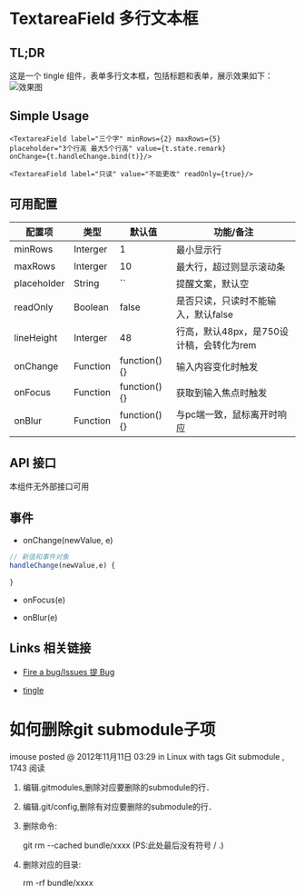 # TextareaField 多行文本框


## TL;DR

这是一个 tingle 组件，表单多行文本框，包括标题和表单，展示效果如下：  
![效果图](https://gtms03.alicdn.com/tps/i3/TB1wzN5IVXXXXcxaXXXFIRO8VXX-445-198.png_200x200.jpg)

## Simple Usage

```
<TextareaField label="三个字" minRows={2} maxRows={5} 
placeholder="3个行高 最大5个行高" value={t.state.remark}
onChange={t.handleChange.bind(t)}/>
                    
<TextareaField label="只读" value="不能更改" readOnly={true}/>
```

## 可用配置

| 配置项 | 类型 | 默认值 | 功能/备注 |
|---|----|---|----|
|minRows|Interger|1|最小显示行|
|maxRows|Interger|10|最大行，超过则显示滚动条|
|placeholder|String|``|提醒文案，默认空|
|readOnly|Boolean|false|是否只读，只读时不能输入，默认false|
|lineHeight|Interger|48|行高，默认48px，是750设计稿，会转化为rem|
|onChange|Function| function() {} | 输入内容变化时触发 |
|onFocus|Function| function() {} | 获取到输入焦点时触发 |
|onBlur|Function| function() {} | 与pc端一致，鼠标离开时响应 |

## API 接口

本组件无外部接口可用

## 事件

- onChange(newValue, e) 

````javascript
// 新值和事件对象
handleChange(newValue,e) {
    
}

````

- onFocus(e) 

- onBlur(e) 



## Links 相关链接

- [Fire a bug/Issues 提 Bug](https://github.com/tinglejs/tingle-textarea-field/issues)

- [tingle](https://github.com/tinglejs)



# 如何删除git submodule子项
imouse posted @ 2012年11月11日 03:29 in Linux with tags Git submodule , 1743 阅读
1. 编辑.gitmodules,删除对应要删除的submodule的行．

2. 编辑.git/config,删除有对应要删除的submodule的行．

3. 删除命令:

    git rm --cached bundle/xxxx  (PS:此处最后没有符号 / .)

4. 删除对应的目录:

    rm -rf bundle/xxxx
